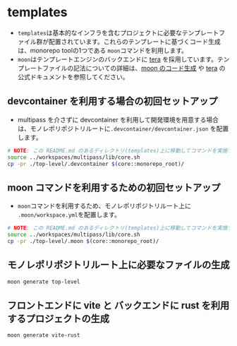 # templates

- `templates`は基本的なインフラを含むプロジェクトに必要なテンプレートファイル群が配置されています。これらのテンプレートに基づくコード生成は、monorepo toolの1つである `moon`コマンドを利用します。
- `moon`はテンプレートエンジンのバックエンドに [tera](https://keats.github.io/tera/) を採用しています。テンプレートファイルの記法についての詳細は、[moon のコード生成](https://moonrepo.dev/docs/guides/codegen) や [tera](https://keats.github.io/tera/docs/) の公式ドキュメントを参照してください。

## devcontainer を利用する場合の初回セットアップ

- multipass を介さずに devcontainer を利用して開発環境を用意する場合は、モノレポリポジトリルートに`.devcontainer/devcontainer.json` を配置します。

```sh
# NOTE: この README.md のあるディレクトリ(templates)上に移動してコマンドを実施すること
source ../workspaces/multipass/lib/core.sh
cp -pr ./top-level/.devcontainer $(core::monorepo_root)/
```

## moon コマンドを利用するための初回セットアップ

- `moon`コマンドを利用するため、モノレポリポジトリルート上に `.moon/workspace.yml`を配置します。

```sh
# NOTE: この README.md のあるディレクトリ(templates)上に移動してコマンドを実施すること
source ../workspaces/multipass/lib/core.sh
cp -pr ./top-level/.moon $(core::monorepo_root)/
```

## モノレポリポジトリルート上に必要なファイルの生成

```sh
moon generate top-level
```

## フロントエンドに vite と バックエンドに rust を利用するプロジェクトの生成

```sh
moon generate vite-rust
```
